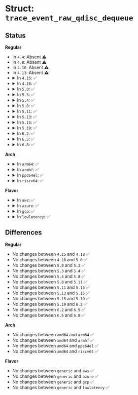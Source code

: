 # Struct: <code>trace_event_raw_qdisc_dequeue</code>

## Status
<b>Regular</b>
<ul>
<li>
In <code>4.4</code>: Absent ⚠️
</li>
<li>
In <code>4.8</code>: Absent ⚠️
</li>
<li>
In <code>4.10</code>: Absent ⚠️
</li>
<li>
In <code>4.13</code>: Absent ⚠️
</li>
<li>
<details>
<summary>In <code>4.15</code>: ✅</summary>

```c
struct trace_event_raw_qdisc_dequeue {
    struct trace_entry ent;
    struct Qdisc *qdisc;
    const struct netdev_queue *txq;
    int packets;
    void *skbaddr;
    int ifindex;
    u32 handle;
    u32 parent;
    long unsigned int txq_state;
    char __data[0];
};
```
</details>
</li>
<li>
<details>
<summary>In <code>4.18</code>: ✅</summary>

```c
struct trace_event_raw_qdisc_dequeue {
    struct trace_entry ent;
    struct Qdisc *qdisc;
    const struct netdev_queue *txq;
    int packets;
    void *skbaddr;
    int ifindex;
    u32 handle;
    u32 parent;
    long unsigned int txq_state;
    char __data[0];
};
```
</details>
</li>
<li>
<details>
<summary>In <code>5.0</code>: ✅</summary>

```c
struct trace_event_raw_qdisc_dequeue {
    struct trace_entry ent;
    struct Qdisc *qdisc;
    const struct netdev_queue *txq;
    int packets;
    void *skbaddr;
    int ifindex;
    u32 handle;
    u32 parent;
    long unsigned int txq_state;
    char __data[0];
};
```
</details>
</li>
<li>
<details>
<summary>In <code>5.3</code>: ✅</summary>

```c
struct trace_event_raw_qdisc_dequeue {
    struct trace_entry ent;
    struct Qdisc *qdisc;
    const struct netdev_queue *txq;
    int packets;
    void *skbaddr;
    int ifindex;
    u32 handle;
    u32 parent;
    long unsigned int txq_state;
    char __data[0];
};
```
</details>
</li>
<li>
<details>
<summary>In <code>5.4</code>: ✅</summary>

```c
struct trace_event_raw_qdisc_dequeue {
    struct trace_entry ent;
    struct Qdisc *qdisc;
    const struct netdev_queue *txq;
    int packets;
    void *skbaddr;
    int ifindex;
    u32 handle;
    u32 parent;
    long unsigned int txq_state;
    char __data[0];
};
```
</details>
</li>
<li>
<details>
<summary>In <code>5.8</code>: ✅</summary>

```c
struct trace_event_raw_qdisc_dequeue {
    struct trace_entry ent;
    struct Qdisc *qdisc;
    const struct netdev_queue *txq;
    int packets;
    void *skbaddr;
    int ifindex;
    u32 handle;
    u32 parent;
    long unsigned int txq_state;
    char __data[0];
};
```
</details>
</li>
<li>
<details>
<summary>In <code>5.11</code>: ✅</summary>

```c
struct trace_event_raw_qdisc_dequeue {
    struct trace_entry ent;
    struct Qdisc *qdisc;
    const struct netdev_queue *txq;
    int packets;
    void *skbaddr;
    int ifindex;
    u32 handle;
    u32 parent;
    long unsigned int txq_state;
    char __data[0];
};
```
</details>
</li>
<li>
<details>
<summary>In <code>5.13</code>: ✅</summary>

```c
struct trace_event_raw_qdisc_dequeue {
    struct trace_entry ent;
    struct Qdisc *qdisc;
    const struct netdev_queue *txq;
    int packets;
    void *skbaddr;
    int ifindex;
    u32 handle;
    u32 parent;
    long unsigned int txq_state;
    char __data[0];
};
```
</details>
</li>
<li>
<details>
<summary>In <code>5.15</code>: ✅</summary>

```c
struct trace_event_raw_qdisc_dequeue {
    struct trace_entry ent;
    struct Qdisc *qdisc;
    const struct netdev_queue *txq;
    int packets;
    void *skbaddr;
    int ifindex;
    u32 handle;
    u32 parent;
    long unsigned int txq_state;
    char __data[0];
};
```
</details>
</li>
<li>
<details>
<summary>In <code>5.19</code>: ✅</summary>

```c
struct trace_event_raw_qdisc_dequeue {
    struct trace_entry ent;
    struct Qdisc *qdisc;
    const struct netdev_queue *txq;
    int packets;
    void *skbaddr;
    int ifindex;
    u32 handle;
    u32 parent;
    long unsigned int txq_state;
    char __data[0];
};
```
</details>
</li>
<li>
<details>
<summary>In <code>6.2</code>: ✅</summary>

```c
struct trace_event_raw_qdisc_dequeue {
    struct trace_entry ent;
    struct Qdisc *qdisc;
    const struct netdev_queue *txq;
    int packets;
    void *skbaddr;
    int ifindex;
    u32 handle;
    u32 parent;
    long unsigned int txq_state;
    char __data[0];
};
```
</details>
</li>
<li>
<details>
<summary>In <code>6.5</code>: ✅</summary>

```c
struct trace_event_raw_qdisc_dequeue {
    struct trace_entry ent;
    struct Qdisc *qdisc;
    const struct netdev_queue *txq;
    int packets;
    void *skbaddr;
    int ifindex;
    u32 handle;
    u32 parent;
    long unsigned int txq_state;
    char __data[0];
};
```
</details>
</li>
<li>
<details>
<summary>In <code>6.8</code>: ✅</summary>

```c
struct trace_event_raw_qdisc_dequeue {
    struct trace_entry ent;
    struct Qdisc *qdisc;
    const struct netdev_queue *txq;
    int packets;
    void *skbaddr;
    int ifindex;
    u32 handle;
    u32 parent;
    long unsigned int txq_state;
    char __data[0];
};
```
</details>
</li>
</ul>
<b>Arch</b>
<ul>
<li>
<details>
<summary>In <code>arm64</code>: ✅</summary>

```c
struct trace_event_raw_qdisc_dequeue {
    struct trace_entry ent;
    struct Qdisc *qdisc;
    const struct netdev_queue *txq;
    int packets;
    void *skbaddr;
    int ifindex;
    u32 handle;
    u32 parent;
    long unsigned int txq_state;
    char __data[0];
};
```
</details>
</li>
<li>
<details>
<summary>In <code>armhf</code>: ✅</summary>

```c
struct trace_event_raw_qdisc_dequeue {
    struct trace_entry ent;
    struct Qdisc *qdisc;
    const struct netdev_queue *txq;
    int packets;
    void *skbaddr;
    int ifindex;
    u32 handle;
    u32 parent;
    long unsigned int txq_state;
    char __data[0];
};
```
</details>
</li>
<li>
<details>
<summary>In <code>ppc64el</code>: ✅</summary>

```c
struct trace_event_raw_qdisc_dequeue {
    struct trace_entry ent;
    struct Qdisc *qdisc;
    const struct netdev_queue *txq;
    int packets;
    void *skbaddr;
    int ifindex;
    u32 handle;
    u32 parent;
    long unsigned int txq_state;
    char __data[0];
};
```
</details>
</li>
<li>
<details>
<summary>In <code>riscv64</code>: ✅</summary>

```c
struct trace_event_raw_qdisc_dequeue {
    struct trace_entry ent;
    struct Qdisc *qdisc;
    const struct netdev_queue *txq;
    int packets;
    void *skbaddr;
    int ifindex;
    u32 handle;
    u32 parent;
    long unsigned int txq_state;
    char __data[0];
};
```
</details>
</li>
</ul>
<b>Flavor</b>
<ul>
<li>
<details>
<summary>In <code>aws</code>: ✅</summary>

```c
struct trace_event_raw_qdisc_dequeue {
    struct trace_entry ent;
    struct Qdisc *qdisc;
    const struct netdev_queue *txq;
    int packets;
    void *skbaddr;
    int ifindex;
    u32 handle;
    u32 parent;
    long unsigned int txq_state;
    char __data[0];
};
```
</details>
</li>
<li>
<details>
<summary>In <code>azure</code>: ✅</summary>

```c
struct trace_event_raw_qdisc_dequeue {
    struct trace_entry ent;
    struct Qdisc *qdisc;
    const struct netdev_queue *txq;
    int packets;
    void *skbaddr;
    int ifindex;
    u32 handle;
    u32 parent;
    long unsigned int txq_state;
    char __data[0];
};
```
</details>
</li>
<li>
<details>
<summary>In <code>gcp</code>: ✅</summary>

```c
struct trace_event_raw_qdisc_dequeue {
    struct trace_entry ent;
    struct Qdisc *qdisc;
    const struct netdev_queue *txq;
    int packets;
    void *skbaddr;
    int ifindex;
    u32 handle;
    u32 parent;
    long unsigned int txq_state;
    char __data[0];
};
```
</details>
</li>
<li>
<details>
<summary>In <code>lowlatency</code>: ✅</summary>

```c
struct trace_event_raw_qdisc_dequeue {
    struct trace_entry ent;
    struct Qdisc *qdisc;
    const struct netdev_queue *txq;
    int packets;
    void *skbaddr;
    int ifindex;
    u32 handle;
    u32 parent;
    long unsigned int txq_state;
    char __data[0];
};
```
</details>
</li>
</ul>

## Differences
<b>Regular</b>
<ul>
<li>
No changes between <code>4.15</code> and <code>4.18</code> ✅
</li>
<li>
No changes between <code>4.18</code> and <code>5.0</code> ✅
</li>
<li>
No changes between <code>5.0</code> and <code>5.3</code> ✅
</li>
<li>
No changes between <code>5.3</code> and <code>5.4</code> ✅
</li>
<li>
No changes between <code>5.4</code> and <code>5.8</code> ✅
</li>
<li>
No changes between <code>5.8</code> and <code>5.11</code> ✅
</li>
<li>
No changes between <code>5.11</code> and <code>5.13</code> ✅
</li>
<li>
No changes between <code>5.13</code> and <code>5.15</code> ✅
</li>
<li>
No changes between <code>5.15</code> and <code>5.19</code> ✅
</li>
<li>
No changes between <code>5.19</code> and <code>6.2</code> ✅
</li>
<li>
No changes between <code>6.2</code> and <code>6.5</code> ✅
</li>
<li>
No changes between <code>6.5</code> and <code>6.8</code> ✅
</li>
</ul>
<b>Arch</b>
<ul>
<li>
No changes between <code>amd64</code> and <code>arm64</code> ✅
</li>
<li>
No changes between <code>amd64</code> and <code>armhf</code> ✅
</li>
<li>
No changes between <code>amd64</code> and <code>ppc64el</code> ✅
</li>
<li>
No changes between <code>amd64</code> and <code>riscv64</code> ✅
</li>
</ul>
<b>Flavor</b>
<ul>
<li>
No changes between <code>generic</code> and <code>aws</code> ✅
</li>
<li>
No changes between <code>generic</code> and <code>azure</code> ✅
</li>
<li>
No changes between <code>generic</code> and <code>gcp</code> ✅
</li>
<li>
No changes between <code>generic</code> and <code>lowlatency</code> ✅
</li>
</ul>

